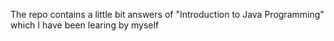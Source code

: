 The repo contains a little bit answers of "Introduction to Java Programming"
which I have been learing by myself
